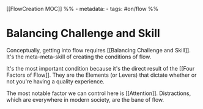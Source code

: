 ---
---

[[FlowCreation MOC]]
%% - metadata:
	- tags: #on/flow %%
# Balancing Challenge and Skill
Conceptually, getting into flow requires [[Balancing Challenge and Skill]]. It's the meta-meta-skill of creating the conditions of flow.

It's the most important condition because it's the direct result of the [[Four Factors of Flow]]. They are the Elements (or Levers) that dictate whether or not you're having a quality experience.

The most notable factor we can control here is [[Attention]]. Distractions, which are everywhere in modern society, are the bane of flow. 
